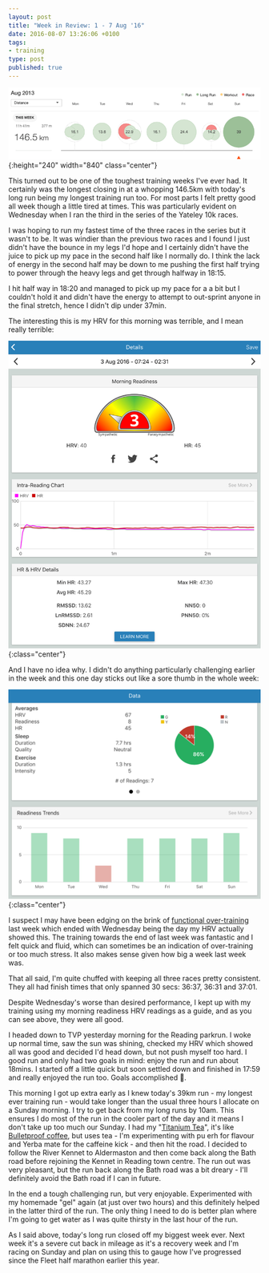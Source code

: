 ```yaml
---
layout: post
title: "Week in Review: 1 - 7 Aug '16"
date: 2016-08-07 13:26:06 +0100
tags:
- training
type: post
published: true
---
```


![Week in Review: 1 - 7 Aug '16](/img/week-in-review-1-7Aug16.png){:height="240" width="840" class="center"}

This turned out to be one of the toughest training weeks I've ever had. It certainly was the longest closing in at a whopping 146.5km with today's long run being my longest training run too.  For most parts I felt pretty good all week though a little tired at times.  This was particularly evident on Wednesday when I ran the third in the series of the Yateley 10k races.

I was hoping to run my fastest time of the three races in the series but it wasn't to be. It was windier than the previous two races and I found I just didn't have the bounce in my legs I'd hope and I certainly didn't have the juice to pick up my pace in the second half like I normally do. I think the lack of energy in the second half may be down to me pushing the first half trying to power through the heavy legs and get through halfway in 18:15.

I hit half way in 18:20 and managed to pick up my pace for a a bit but I couldn't hold it and didn't have the energy to attempt to out-sprint anyone in the final stretch, hence I didn't dip under 37min.

The interesting this is my HRV for this morning was terrible, and I mean really terrible:

![HRV Morning Readiness on 3 Aug 2016](/img/HRV-3Aug2016.png){:class="center"}

And I have no idea why. I didn't do anything particularly challenging earlier in the week and this one day sticks out like a sore thumb in the whole week:

![HRV Morning Readiness for 1-7 Aug 2016](/img/HRV-1-7Aug2016.png){:class="center"}

I suspect I may have been edging on the brink of [functional over-training](https://philmaffetone.com/the-overtraining-syndrome/) last week which ended with Wednesday being the day my HRV actually showed this.  The training towards the end of last week was fantastic and I felt quick and fluid, which can sometimes be an indication of over-training or too much stress.  It also makes sense given how big a week last week was.

That all said, I'm quite chuffed with keeping all three races pretty consistent. They all had finish times that only spanned 30 secs: 36:37, 36:31 and 37:01.

Despite Wednesday's worse than desired performance, I kept up with my training using my morning readiness HRV readings as a guide, and as you can see above, they were all good.

I headed down to TVP yesterday morning for the Reading parkrun.  I woke up normal time, saw the sun was shining, checked my HRV which showed all was good and decided I'd head down, but not push myself too hard. I good run and only had two goals in mind: enjoy the run and run about 18mins. I started off a little quick but soon settled down and finished in 17:59 and really enjoyed the run too.  Goals accomplished 🎉.

This morning I got up extra early as I knew today's 39km run - my longest ever training run - would take longer than the usual three hours I allocate on a Sunday morning.  I try to get back from my long runs by 10am. This ensures I do most of the run in the cooler part of the day and it means I don't take up too much our Sunday.  I had my "[Titanium Tea](https://fourhourworkweek.com/2015/05/25/morning-tea-thats-better-than-coffee/)", it's like [Bulletproof coffee](https://www.bulletproofexec.com/how-to-make-your-coffee-bulletproof-and-your-morning-too/), but uses tea - I'm experimenting with pu erh for flavour and Yerba mate for the caffeine kick - and then hit the road.  I decided to follow the River Kennet to Aldermaston and then come back along the Bath road before rejoining the Kennet in Reading town centre.  The run out was very pleasant, but the run back along the Bath road was a bit dreary - I'll definitely avoid the Bath road if I can in future.

In the end a tough challenging run, but very enjoyable.  Experimented with my homemade "gel" again (at just over two hours) and this definitely helped in the latter third of the run.  The only thing I need to do is better plan where I'm going to get water as I was quite thirsty in the last hour of the run.

As I said above, today's long run closed off my biggest week ever.  Next week it's a severe cut back in mileage as it's a recovery week and I'm racing on Sunday and plan on using this to gauge how I've progressed since the Fleet half marathon earlier this year.
